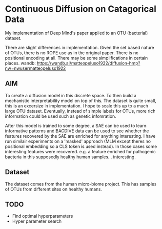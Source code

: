 # Continuous Diffusion on Catagorical Data
My implementation of Deep Mind's paper applied to an OTU (bacterial) dataset.
 
There are slight differences in implementation. Given the set based nature of OTUs, there is no ROPE use as in the original paper. There is no positional encoding at all. There may be some simplifications in certain places.
wandb: https://wandb.ai/matteopeluso1922/diffusion-hmp?nw=nwusermatteopeluso1922

## AIM
To create a diffusion model in this discrete space. To then build a mechanistic interpretability model on top of this.
The dataset is quite small, this is an excersize in implementation. I hope to scale this up to a much large OTU dataset. Eventually, instead of simple labels for OTUs, more rich information could be used such as genetic infomration.

After this model is trained to some degree, a SAE can be used to learn informative patterns and BACDIVE data can be used to see whether the features recovered by the SAE are enriched for anything interesting. I have run similair experiments on a 'masked' approach (MLM except theres no positional embedding so a CLS token is used instead). In those cases some interesting features were recovered. e.g. a feature enriched for pathogenic bacteria in this supposedly healthy human samples... interesting.

## Dataset
The dataset comes from the human micro-biome project. This has samples of OTUs from different sites on healthy humans.

## TODO
- Find optimal hyperparameters
- Hyper parameter search

